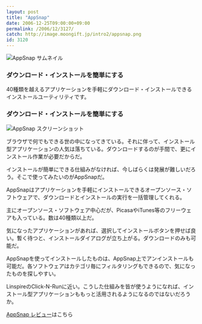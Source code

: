 ```yaml
---
layout: post
title: "AppSnap"
date: 2006-12-25T09:00:00+09:00
permalink: /2006/12/3127/
catch: http://image.moongift.jp/intro2/appsnap.png
id: 3120
---
```

 ![AppSnap サムネイル](http://image.moongift.jp/intro2/appsnap.t.png "AppSnap サムネイル")
  

### ダウンロード・インストールを簡単にする
  
40種類を越えるアプリケーションを手軽にダウンロード・インストールできるインストールユーティリティです。  
<!--more-->  

### ダウンロード・インストールを簡単にする
  

![AppSnap スクリーンショット](http://image.moongift.jp/intro2/appsnap.png "AppSnap スクリーンショット")

  

ブラウザで何でもできる世の中になってきている。それに伴って、インストール型アプリケーションの人気は落ちている。ダウンロードするのが手間で、更にインストール作業が必要だからだ。

  

インストールが簡単にできる仕組みがなければ、今しばらくは発展が難しいだろう。そこで使ってみたいのがAppSnapだ。

  

AppSnapはアプリケーションを手軽にインストールできるオープンソース・ソフトウェアで、ダウンロードとインストールの実行を一括管理してくれる。

  

主にオープンソース・ソフトウェア中心だが、PicasaやiTunes等のフリーウェアも入っている。数は40種類以上だ。

  

気になったアプリケーションがあれば、選択してインストールボタンを押せば良い。暫く待つと、インストールダイアログが立ち上がる。ダウンロードのみも可能だ。

  

AppSnapを使ってインストールしたものは、AppSnap上でアンインストールも可能だ。各ソフトウェアはカテゴリ毎にフィルタリングもできるので、気になったものを探しやすい。

  

LinspireのClick-N-Runに近い。こうした仕組みを皆が使うようになれば、インストール型アプリケーションももっと活用されるようになるのではないだろうか。

  

[AppSnap レビュー](http://oss.moongift.jp/review/i-3138.html)はこちら

